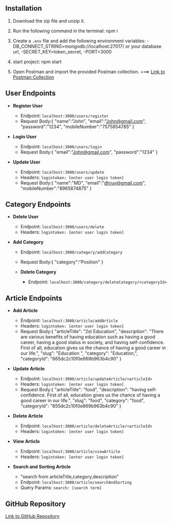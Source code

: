 
## Installation
1. Download the zip file and unzip it.
2. Run the following command in the terminal: npm i 

3. Create a `.env` file and add the following environment variables:
    -DB_CONNECT_STRING=mongodb://localhost:27017/<databaseName> or your database url,
    -SECRET_KEY=token_secret,
    -PORT=3000
4. start project: npm start
5. Open Postman and import the provided Postman collection. ===> [Link to Postman Collection](https://github.com/Dhruvmer610/blog-article-project/tree/main/postmanCollection)

## User Endpoints
- **Register User**
  - Endpoint: `localhost:3000/users/register`
  - Request Body:{
                    "name":"John",
                    "email":"John@gmail.com",
                    "password":"1234",
                    "mobileNumber":"7575854785"
                    }

- **Login User**
  - Endpoint: `localhost:3000/users/login`
  - Request Body:{
              "email":"John@gmail.com",
              "password":"1234"
            }

- **Update User**
  - Endpoint: `localhost:3000/users/update`
  - Headers: `logintoken: [enter user login token]`
  - Request Body:{
                 "name":"MD",
                 "email":"dhruv@gmail.com",
                 "mobileNumber":"8965874875"
            }

## Category Endpoints
  - **Delete User**
      - Endpoint: `localhost:3000/users/delete`
      - Headers: `logintoken: [enter user login token]`

- **Add Category**
  - Endpoint: `localhost:3000/category/addCategory`
  - Request Body:{
                  "category":"Position"
                }

  - **Delete Category**
      - Endpoint: `localhost:3000/category/deleteCategory/<categoryId>`

## Article Endpoints
- **Add Article**
  - Endpoint: `localhost:3000/article/addArticle`
  - Headers: `logintoken: [enter user login token]`
  - Request Body:{
                  "articleTitle": "2st Education",
                  "description": "There are various benefits of having education such as having a good career, having a good status in society, and having self-confidence. First of all, education gives us the chance of                                      having a good career in our life.",
                  "slug": "Education ",
                  "category": "Education,",
                  "categoryId": "665dc2c10f0e869b963b4c90"
                }
- **Update Article**
  - Endpoint: `localhost:3000/article/updateArticle/<articleId>`
  - Headers: `logintoken: [enter user login token]`
  - Request Body:{
              "articleTitle": "food",
              "description": "having self-confidence. First of all, education gives us the chance of having a good career in our life.",
              "slug": "food",
              "category": "food",
              "categoryId": "855dc2c10f0e869b963b4c90"
            }
- **Delete Article**
  - Endpoint: `localhost:3000/article/deleteArticle/<articleId>`
  - Headers: `logintoken: [enter user login token]`

- **View Article**
  - Endpoint: `localhost:3000/article/viewArticle`
  - Headers: `logintoken: [enter user login token]`

- **Search and Sorting Article**
    - "search from articleTitle,category,description" 
  - Endpoint: `localhost:3000/article/searchAndSorting`
  - Query Params: `search: [search term]`

## GitHub Repository
[Link to GitHub Repository](https://github.com/Dhruvmer610/blog-article-project)
